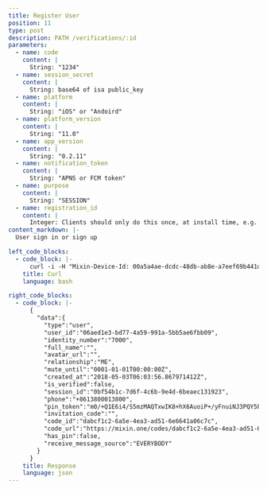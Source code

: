 ```yaml
---
title: Register User
position: 11
type: post
description: PATH /verifications/:id
parameters:
  - name: code
    content: |
      String: "1234"
  - name: session_secret
    content: |
      String: base64 of isa public_key
  - name: platform
    content: |
      String: "iOS" or "Andoird"
  - name: platform_version
    content: | 
      String: "11.0"
  - name: app_version
    content: |
      String: "0.2.11"
  - name: notification_token
    content: |
      String: "APNS or FCM token"
  - name: purpose 
    content: |
      String: "SESSION"
  - name: registration_id
    content: |
      Integer: Clients should only do this once, at install time, e.g. 1356
content_markdown: |-
  User sign in or sign up

left_code_blocks:
  - code_block: |-
      curl -i -H "Mixin-Device-Id: 00a5a4ae-dcdc-48db-ab8e-a7eef69b441d" -H "Content-Type: application/json" "https://api.mixin.one/verifications/2f5ec512-2131-4535-abb5-0defba14480b" -XPOST --data '{"code": "9718", "session_secret": "MIGfMA0GCSqGSIb3DQEBAQUAA4GNADCBiQKBgQDMTuli9K9k7F+L7Rq34se23nQeV2yvjVGCZyRTbp8qNASnRq6N679ZflgVxNUsr2qkHN4eqvafrQ9IIcRXfofMlWWIU6MrgVVD0UEVyH4jKA5gUr4smU/SDnVLqb3TojYMELIKHgqnrjqDJ0b+vMUG1Iix4fi+CvjSiJzsWPOavQIDAQAB", "platform": "iOS", "platform_version": "11.0", "app_version": "0.2.6", "notification_token": "", "purpose": "SESSION", "registration_id": 3702}'
    title: Curl
    language: bash

right_code_blocks:
  - code_block: |-
      {
        "data":{  
          "type":"user",
          "user_id":"06aed1e3-bd77-4a59-991a-5bb5ae6fbb09",
          "identity_number":"7000",
          "full_name":"",
          "avatar_url":"",
          "relationship":"ME",
          "mute_until":"0001-01-01T00:00:00Z",
          "created_at":"2018-05-03T06:03:56.867971412Z",
          "is_verified":false,
          "session_id":"0bf54b1c-7d6f-4c6b-9e4d-6beaec131923",
          "phone":"+8613800013800",
          "pin_token":"m0/+Q1E6i4/S5mzMAQTxwIK8+hX6AuoiP+/yFnuiNJ3PQY5FiKQS0ELeHGJWgH6iKPUybH1pm3NqbcUZ53Y9gcGrEfHZVG/m/LbMISPXQYIBW3i/pukKdMMuw3siaQ01HMXuYmBr8uEyMY71VFJb28HWnNtJIVlzrY8rn08UeZo=",
          "invitation_code":"",
          "code_id":"dabcf1c2-6a5e-4ea3-ad51-6e6641a06c7c",
          "code_url":"https://mixin.one/codes/dabcf1c2-6a5e-4ea3-ad51-6e6641a06c7c",
          "has_pin":false,
          "receive_message_source":"EVERYBODY"
        }
      }
    title: Response
    language: json
---
```

